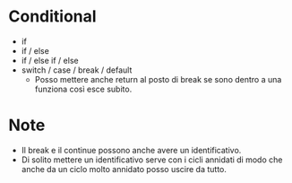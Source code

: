 # Conditional
* if
* if / else
* if / else if / else
* switch / case / break / default
  * Posso mettere anche return al posto di break se sono dentro a una funziona così esce subito.

# Note
* Il break e il continue possono anche avere un identificativo.
* Di solito mettere un identificativo serve con i cicli annidati di modo che anche da un ciclo molto annidato posso uscire da tutto.